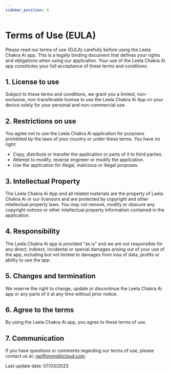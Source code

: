```yaml
---
sidebar_position: 6
---
```


# Terms of Use (EULA)

Please read our terms of use (EULA) carefully before using the Leela Chakra Ai app. This is a legally binding document that defines your rights and obligations when using our application. Your use of the Leela Chakra Ai app constitutes your full acceptance of these terms and conditions.

## 1. License to use

Subject to these terms and conditions, we grant you a limited, non-exclusive, non-transferable license to use the Leela Chakra Ai App on your device solely for your personal and non-commercial use.

## 2. Restrictions on use

You agree not to use the Leela Chakra Ai application for purposes prohibited by the laws of your country or under these terms. You have no right:

- Copy, distribute or transfer the application or parts of it to third parties.
- Attempt to modify, reverse engineer or modify the application.
- Use the application for illegal, malicious or illegal purposes.

## 3. Intellectual Property

The Leela Chakra Ai App and all related materials are the property of Leela Chakra Ai or our licensors and are protected by copyright and other intellectual property laws. You may not remove, modify or obscure any copyright notices or other intellectual property information contained in the application.

## 4. Responsibility

The Leela Chakra Ai app is provided "as is" and we are not responsible for any direct, indirect, incidental or special damages arising out of your use of the app, including but not limited to damages from loss of data, profits or ability to use the app .

## 5. Changes and termination

We reserve the right to change, update or discontinue the Leela Chakra Ai app or any parts of it at any time without prior notice.

## 6. Agree to the terms

By using the Leela Chakra Ai app, you agree to these terms of use.

## 7. Communication

If you have questions or comments regarding our terms of use, please contact us at: [raoffonom@icloud.com](mailto:raoffonom@icloud.com).

Last update date: 07/03/2023
